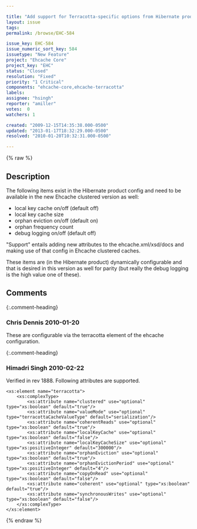 ```yaml
---

title: "Add support for Terracotta-specific options from Hibernate product"
layout: issue
tags: 
permalink: /browse/EHC-584

issue_key: EHC-584
issue_numeric_sort_key: 584
issuetype: "New Feature"
project: "Ehcache Core"
project_key: "EHC"
status: "Closed"
resolution: "Fixed"
priority: "1 Critical"
components: "ehcache-core,ehcache-terracotta"
labels: 
assignee: "hsingh"
reporter: "amiller"
votes:  0
watchers: 1

created: "2009-12-15T14:35:38.000-0500"
updated: "2013-01-17T18:32:29.000-0500"
resolved: "2010-01-20T10:32:31.000-0500"

---
```




{% raw %}



## Description

<div markdown="1" class="description">

The following items exist in the Hibernate product config and need to be available in the new Ehcache clustered version as well:

- local key cache on/off (default off)
- local key cache size
- orphan eviction on/off (default on)
- orphan frequency count
- debug logging on/off (default off)

"Support" entails adding new attributes to the ehcache.xml/xsd/docs and making use of that config in Ehcache clustered caches. 

These items are (in the Hibernate product) dynamically configurable and that is desired in this version as well for parity (but really the debug logging is the high value one of these).

</div>

## Comments


{:.comment-heading}
### **Chris Dennis** <span class="date">2010-01-20</span>

<div markdown="1" class="comment">

These are configurable via the terracotta element of the ehcache configuration.

</div>


{:.comment-heading}
### **Himadri Singh** <span class="date">2010-02-22</span>

<div markdown="1" class="comment">

Verified in rev 1888. Following attributes are supported.

    <xs:element name="terracotta">
        <xs:complexType>
            <xs:attribute name="clustered" use="optional" type="xs:boolean" default="true"/>
            <xs:attribute name="valueMode" use="optional" type="terracottaCacheValueType" default="serialization"/>
            <xs:attribute name="coherentReads" use="optional" type="xs:boolean" default="true"/>
            <xs:attribute name="localKeyCache" use="optional" type="xs:boolean" default="false"/>
            <xs:attribute name="localKeyCacheSize" use="optional" type="xs:positiveInteger" default="300000"/>
            <xs:attribute name="orphanEviction" use="optional" type="xs:boolean" default="true"/>
            <xs:attribute name="orphanEvictionPeriod" use="optional" type="xs:positiveInteger" default="4"/>
            <xs:attribute name="copyOnRead" use="optional" type="xs:boolean" default="false"/>
            <xs:attribute name="coherent" use="optional" type="xs:boolean" default="true"/>
            <xs:attribute name="synchronousWrites" use="optional" type="xs:boolean" default="false"/>
        </xs:complexType>
    </xs:element>


</div>



{% endraw %}
